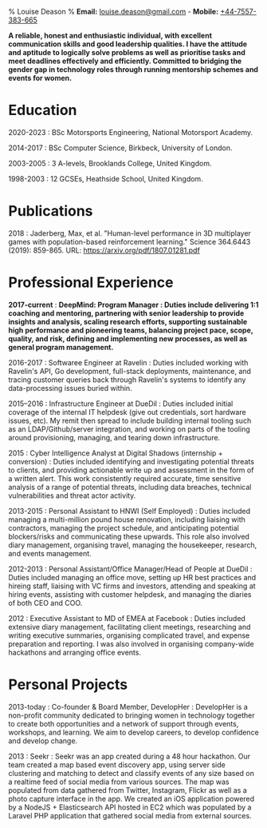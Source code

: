 % Louise Deason
% **Email:** <louise.deason@gmail.com> - **Mobile:** [+44-7557-383-665](tel:+447557383665)

**A reliable, honest and enthusiastic individual, with excellent communication
skills and good leadership qualities. I have the attitude and aptitude to
logically solve problems as well as prioritise tasks and meet deadlines
effectively and efficiently. Committed to bridging the gender gap in technology
roles through running mentorship schemes and events for women.**

Education
=========

2020-2023
:   BSc Motorsports Engineering, National Motorsport Academy.

2014-2017
:   BSc Computer Science, Birkbeck, University of London.

2003-2005
:   3 A-levels, Brooklands College, United Kingdom.

1998-2003
:   12 GCSEs, Heathside School, United Kingdom.

Publications
============

2018
:   Jaderberg, Max, et al. "Human-level performance in 3D multiplayer games with population-based reinforcement learning."
    Science 364.6443 (2019): 859-865.
    URL: <https://arxiv.org/pdf/1807.01281.pdf>

Professional Experience
=======================

**2017-current**
:   **DeepMind: Program Manager
:   Duties include delivering 1:1 coaching and mentoring,
    partnering with senior leadership to provide insights and analysis, scaling research 
    efforts, supporting sustainable high performance and pioneering teams, balancing
    project pace, scope, quality, and risk, defining and implementing new processes, as
    well as general program management.**
    

2016-2017
:   Softwaree Engineer at Ravelin
:   Duties included working with Ravelin's API, Go development, full-stack 
    deployments, maintenance, and tracing customer queries back through Ravelin's
    systems to identify any data-processing issues buried within.
    
2015–2016
:   Infrastructure Engineer at DueDil
:   Duties included initial coverage of the internal IT helpdesk (give
    out credentials, sort hardware issues, etc). My remit then spread to include
    building internal tooling such as an LDAP/Github/server integration, and
    working on parts of the tooling around provisioning, managing, and tearing
    down infrastructure.

2015
:   Cyber Intelligence Analyst at Digital Shadows (internship + conversion)
:   Duties included identifying and investigating potential threats to clients, and 
    providing actionable write up and assessment in the form of a written alert. This work
    consistently required accurate, time sensitive analysis of a range of
    potential threats, including data breaches, technical vulnerabilities and
    threat actor activity.

2013-2015
:   Personal Assistant to HNWI (Self Employed)
:   Duties included managing a multi-million pound house renovation, including liaising 
    with contractors, managing the project schedule, and anticipating potential
    blockers/risks and communicating these upwards. This role also involved
    diary management, organising travel, managing the housekeeper, research, and
    events management.

2012-2013
:   Personal Assistant/Office Manager/Head of People at DueDil
:   Duties included managing an office move, setting up HR best practices
    and hireing staff, liaising with VC firms and investors, attending and 
    speaking at hiring events, assisting with customer helpdesk, and managing
    the diaries of both CEO and COO.

2012
:   Executive Assistant to MD of EMEA at Facebook
:   Duties included extensive diary management, facilitating client meetings,
    researching and writing executive summaries, organising complicated travel,
    and expense preparation and reporting. I was also involved in organising
    company-wide hackathons and arranging office events.

Personal Projects
=================

2013-today
:   Co-founder & Board Member, DevelopHer
:   DevelopHer is a non-profit community dedicated to bringing women in
    technology together to create both opportunities and a network of support
    through events, workshops, and learning. We aim to develop careers,
    to develop confidence and develop change. 

2013
:   Seekr
:   Seekr was an app created during a 48 hour hackathon. Our team created a map
    based event discovery app, using server side clustering and matching to
    detect and classify events of any size based on a realtime feed of social
    media from various sources. The map was populated from data gathered from
    Twitter, Instagram, Flickr as well as a photo capture interface in the app.
    We created an iOS application powered by a NodeJS + Elasticsearch API hosted
    in EC2 which was populated by a Laravel PHP application that gathered social
    media from external sources.
